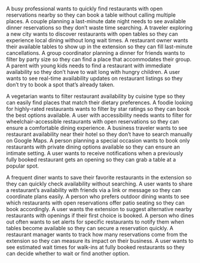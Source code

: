 A busy professional wants to quickly find restaurants with open reservations nearby so they can book a table without calling multiple places.
A couple planning a last-minute date night needs to see available dinner reservations so they don’t waste time searching.
A traveler exploring a new city wants to discover restaurants with open tables so they can experience local dining without long wait times.
A restaurant owner wants their available tables to show up in the extension so they can fill last-minute cancellations.
A group coordinator planning a dinner for friends wants to filter by party size so they can find a place that accommodates their group.
A parent with young kids needs to find a restaurant with immediate availability so they don’t have to wait long with hungry children.
A user wants to see real-time availability updates on restaurant listings so they don’t try to book a spot that’s already taken.

A vegetarian wants to filter restaurant availability by cuisine type so they can easily find places that match their dietary preferences.
A foodie looking for highly-rated restaurants wants to filter by star ratings so they can book the best options available.
A user with accessibility needs wants to filter for wheelchair-accessible restaurants with open reservations so they can ensure a comfortable dining experience.
A business traveler wants to see restaurant availability near their hotel so they don’t have to search manually on Google Maps.
A person planning a special occasion wants to book only restaurants with private dining options available so they can ensure an intimate setting.
A user wants to receive notifications when a previously fully booked restaurant gets an opening so they can grab a table at a popular spot.

A frequent diner wants to save their favorite restaurants in the extension so they can quickly check availability without searching.
A user wants to share a restaurant’s availability with friends via a link or message so they can coordinate plans easily.
A person who prefers outdoor dining wants to see which restaurants with open reservations offer patio seating so they can book accordingly.
A user wants the extension to suggest alternative nearby restaurants with openings if their first choice is booked.
A person who dines out often wants to set alerts for specific restaurants to notify them when tables become available so they can secure a reservation quickly.
A restaurant manager wants to track how many reservations come from the extension so they can measure its impact on their business.
A user wants to see estimated wait times for walk-ins at fully booked restaurants so they can decide whether to wait or find another option.